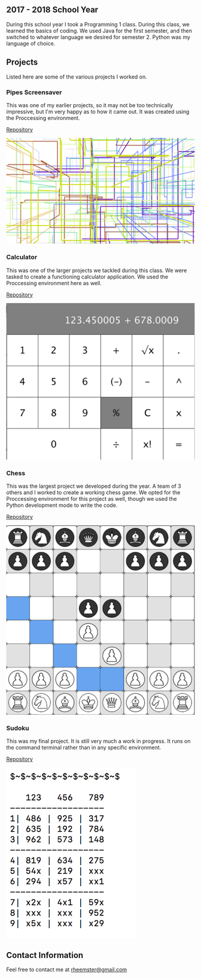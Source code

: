 ## 2017 - 2018 School Year

During this school year I took a Programming 1 class.  During this class, we learned the basics of coding.  We used Java for the first semester, and then switched to whatever language we desired for semester 2.  Python was my language of choice.

## Projects

Listed here are some of the various projects I worked on.

### Pipes Screensaver

This was one of my earlier projects, so it may not be too technically impressive, but I'm very happy as to how it came out.  It was created using the Proccessing environment.

[Repository](https://github.com/Rheemster/Screensaver)


![Screensaver](https://github.com/Rheemster/Programming1Portfolio/raw/master/ScreenSaver.png)



### Calculator

This was one of the larger projects we tackled during this class.  We were tasked to create a functioning calculator application.  We used the Proccessing environment here as well.

[Repository](https://github.com/Rheemster/Calculator)


![Calculator](https://github.com/Rheemster/Programming1Portfolio/raw/master/CalculatorScreenshot.png)



### Chess

This was the largest project we developed during the year.  A team of 3 others and I worked to create a working chess game.  We opted for the Proccessing environment for this project as well, though we used the Python development mode to write the code.

[Repository](https://github.com/The-tiny-asian/chess)


![Chess](https://github.com/Rheemster/Programming1Portfolio/raw/master/ChessRunning.png)



### Sudoku

This was my final project.  It is still very much a work in progress.  It runs on the command terminal rather than in any specific environment.

[Repository](https://github.com/Rheemster/Sudoku)

![Sudoku](https://github.com/Rheemster/Programming1Portfolio/raw/master/SudokuRunning.png)



## Contact Information

Feel free to contact me at rheemster@gmail.com
